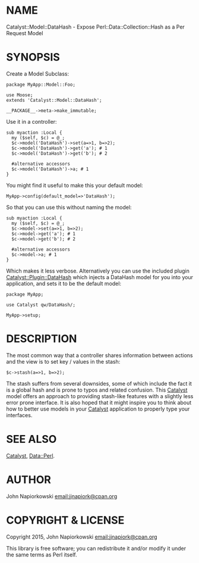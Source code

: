 # NAME

Catalyst::Model::DataHash - Expose Perl::Data::Collection::Hash as a Per Request Model

# SYNOPSIS

Create a Model Subclass:

    package MyApp::Model::Foo;

    use Moose;
    extends 'Catalyst::Model::DataHash';

    __PACKAGE__->meta->make_immutable;

Use it in a controller:

    sub myaction :Local {
      my ($self, $c) = @_;
      $c->model('DataHash')->set(a=>1, b=>2);
      $c->model('DataHash')->get('a'); # 1
      $c->model('DataHash')->get('b'); # 2

      #alternative accessors
      $c->model('DataHash')->a; # 1
    }

You might find it useful to make this your default model:

    MyApp->config(default_model=>'DataHash');

So that you can use this without naming the model:

    sub myaction :Local {
      my ($self, $c) = @_;
      $c->model->set(a=>1, b=>2);
      $c->model->get('a'); # 1
      $c->model->get('b'); # 2

      #alternative accessors
      $c->model->a; # 1
    }

Which makes it less verbose.  Alternatively you can use the included plugin
[Catalyst::Plugin::DataHash](https://metacpan.org/pod/Catalyst::Plugin::DataHash) which injects a DataHash model for you into your
application, and sets it to be the default model:

    package MyApp;

    use Catalyst qw/DataHash/;

    MyApp->setup;

# DESCRIPTION

The most common way that a controller shares information between actions and the
view is to set key / values in the stash:

    $c->stash(a=>1, b=>2);

The stash suffers from several downsides, some of which include the fact it is
a global hash and is prone to typos and related confusion.  This [Catalyst](https://metacpan.org/pod/Catalyst)
model offers an approach to providing stash-like features with a slightly less
error prone interface.  It is also hoped that it might inspire you to think about
how to better use models in your [Catalyst](https://metacpan.org/pod/Catalyst) application to properly type your
interfaces.

# SEE ALSO

[Catalyst](https://metacpan.org/pod/Catalyst), [Data::Perl](https://metacpan.org/pod/Data::Perl).

# AUTHOR

John Napiorkowski [email:jjnapiork@cpan.org](email:jjnapiork@cpan.org)

# COPYRIGHT & LICENSE

Copyright 2015, John Napiorkowski [email:jjnapiork@cpan.org](email:jjnapiork@cpan.org)

This library is free software; you can redistribute it and/or modify it under
the same terms as Perl itself.
